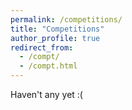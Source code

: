```yaml
---
permalink: /competitions/
title: "Competitions"
author_profile: true
redirect_from: 
  - /compt/
  - /compt.html
---
```


Haven't any yet :(